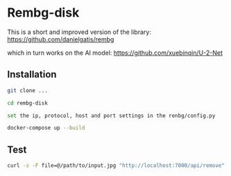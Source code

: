 # Rembg-disk

This is a short and improved version of the library:
https://github.com/danielgatis/rembg

which in turn works on the AI ​​model:
https://github.com/xuebinqin/U-2-Net

## Installation

```bash
git clone ...

cd rembg-disk

set the ip, protocol, host and port settings in the renbg/config.py

docker-compose up --build
```
## Test

```bash
curl -s -F file=@/path/to/input.jpg "http://localhost:7000/api/remove"  -o output.png
```